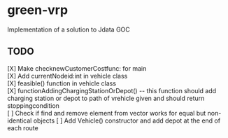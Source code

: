 # green-vrp
Implementation of a solution to Jdata GOC

## TODO

[X] Make checknewCustomerCostfunc: for main  
[X] Add currentNodeid:int in vehicle class  
[X] feasible() function in vehicle class  
[X] functionAddingChargingStationOrDepot() -- this function should add charging station or depot to path of vrehicle given and
 should return stoppingcondition  
[ ] Check if find and remove element from vector works for equal but non-identical objects
[ ] Add Vehicle() constructor and add depot at the end of each route